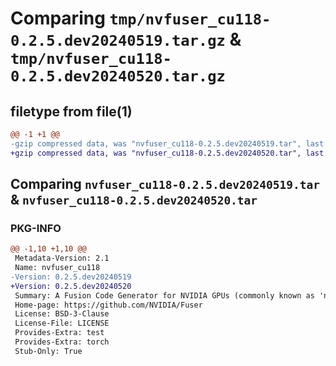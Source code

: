 # Comparing `tmp/nvfuser_cu118-0.2.5.dev20240519.tar.gz` & `tmp/nvfuser_cu118-0.2.5.dev20240520.tar.gz`

## filetype from file(1)

```diff
@@ -1 +1 @@
-gzip compressed data, was "nvfuser_cu118-0.2.5.dev20240519.tar", last modified: Mon Apr  5 07:00:00 1993, max compression
+gzip compressed data, was "nvfuser_cu118-0.2.5.dev20240520.tar", last modified: Mon Apr  5 07:00:00 1993, max compression
```

## Comparing `nvfuser_cu118-0.2.5.dev20240519.tar` & `nvfuser_cu118-0.2.5.dev20240520.tar`

### PKG-INFO

```diff
@@ -1,10 +1,10 @@
 Metadata-Version: 2.1
 Name: nvfuser_cu118
-Version: 0.2.5.dev20240519
+Version: 0.2.5.dev20240520
 Summary: A Fusion Code Generator for NVIDIA GPUs (commonly known as 'nvFuser')
 Home-page: https://github.com/NVIDIA/Fuser
 License: BSD-3-Clause
 License-File: LICENSE
 Provides-Extra: test
 Provides-Extra: torch
 Stub-Only: True
```

